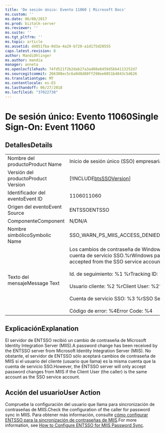 ```yaml
---
title: 'De sesión único: Evento 11060 | Microsoft Docs'
ms.custom: ''
ms.date: 06/08/2017
ms.prod: biztalk-server
ms.reviewer: ''
ms.suite: ''
ms.tgt_pltfrm: ''
ms.topic: article
ms.assetid: d4851fba-0d3a-4a29-b720-a1d175d20555
caps.latest.revision: 8
author: MandiOhlinger
ms.author: mandia
manager: anneta
ms.openlocfilehash: 74fd521f2b2dab27a3a408e8459d5bb4113252d7
ms.sourcegitcommit: 266308ec5c6a9d8d80ff298ee6051b4843c5d626
ms.translationtype: MT
ms.contentlocale: es-ES
ms.lasthandoff: 06/27/2018
ms.locfileid: "37022738"
---
```

# <a name="single-sign-on-event-11060"></a><span data-ttu-id="10d42-102">De sesión único: Evento 11060</span><span class="sxs-lookup"><span data-stu-id="10d42-102">Single Sign-On: Event 11060</span></span>
## <a name="details"></a><span data-ttu-id="10d42-103">Detalles</span><span class="sxs-lookup"><span data-stu-id="10d42-103">Details</span></span>  
  
|                 |                                                                                                                                                                                                                       |
|-----------------|-----------------------------------------------------------------------------------------------------------------------------------------------------------------------------------------------------------------------|
|  <span data-ttu-id="10d42-104">Nombre del producto</span><span class="sxs-lookup"><span data-stu-id="10d42-104">Product Name</span></span>   |                                                                                               <span data-ttu-id="10d42-105">Inicio de sesión único (SSO) empresarial</span><span class="sxs-lookup"><span data-stu-id="10d42-105">Enterprise Single Sign-On</span></span>                                                                                               |
| <span data-ttu-id="10d42-106">Versión del producto</span><span class="sxs-lookup"><span data-stu-id="10d42-106">Product Version</span></span> |                                                                              [!INCLUDE[btsSSOVersion](../includes/btsssoversion-md.md)]                                                                               |
|    <span data-ttu-id="10d42-107">Identificador del evento</span><span class="sxs-lookup"><span data-stu-id="10d42-107">Event ID</span></span>     |                                                                                                         <span data-ttu-id="10d42-108">11060</span><span class="sxs-lookup"><span data-stu-id="10d42-108">11060</span></span>                                                                                                         |
|  <span data-ttu-id="10d42-109">Origen del evento</span><span class="sxs-lookup"><span data-stu-id="10d42-109">Event Source</span></span>   |                                                                                                        <span data-ttu-id="10d42-110">ENTSSO</span><span class="sxs-lookup"><span data-stu-id="10d42-110">ENTSSO</span></span>                                                                                                         |
|    <span data-ttu-id="10d42-111">Componente</span><span class="sxs-lookup"><span data-stu-id="10d42-111">Component</span></span>    |                                                                                                          <span data-ttu-id="10d42-112">N/D</span><span class="sxs-lookup"><span data-stu-id="10d42-112">N/A</span></span>                                                                                                          |
|  <span data-ttu-id="10d42-113">Nombre simbólico</span><span class="sxs-lookup"><span data-stu-id="10d42-113">Symbolic Name</span></span>  |                                                                                            <span data-ttu-id="10d42-114">SSO_WARN_PS_MIIS_ACCESS_DENIED</span><span class="sxs-lookup"><span data-stu-id="10d42-114">SSO_WARN_PS_MIIS_ACCESS_DENIED</span></span>                                                                                             |
|  <span data-ttu-id="10d42-115">Texto del mensaje</span><span class="sxs-lookup"><span data-stu-id="10d42-115">Message Text</span></span>   | <span data-ttu-id="10d42-116">Los cambios de contraseña de Windows de MIIS sólo se aceptarán desde una cuenta de servicio SSO.%r</span><span class="sxs-lookup"><span data-stu-id="10d42-116">Windows password changes from MIIS will only be accepted from the SSO service account.%r</span></span><br /><br /> <span data-ttu-id="10d42-117">Id. de seguimiento: %1 %r</span><span class="sxs-lookup"><span data-stu-id="10d42-117">Tracking ID: %1%r</span></span><br /><br /> <span data-ttu-id="10d42-118">Usuario cliente: %2 %r</span><span class="sxs-lookup"><span data-stu-id="10d42-118">Client User: %2%r</span></span><br /><br /> <span data-ttu-id="10d42-119">Cuenta de servicio SSO: %3 %r</span><span class="sxs-lookup"><span data-stu-id="10d42-119">SSO Service Account: %3%r</span></span><br /><br /> <span data-ttu-id="10d42-120">Código de error: %4</span><span class="sxs-lookup"><span data-stu-id="10d42-120">Error Code: %4</span></span> |
  
## <a name="explanation"></a><span data-ttu-id="10d42-121">Explicación</span><span class="sxs-lookup"><span data-stu-id="10d42-121">Explanation</span></span>  
 <span data-ttu-id="10d42-122">El servidor de ENTSSO recibió un cambio de contraseña de Microsoft Identity Integration Server (MIIS).</span><span class="sxs-lookup"><span data-stu-id="10d42-122">A password change has been received by the ENTSSO server from Microsoft Identity Integration Server (MIIS).</span></span> <span data-ttu-id="10d42-123">No obstante, el servidor de ENTSSO sólo aceptará cambios de contraseña de MIIS si el usuario del cliente (usuario que llama) es la misma cuenta que la cuenta de servicio SSO.</span><span class="sxs-lookup"><span data-stu-id="10d42-123">However, the ENTSSO server will only accept password changes from MIIS if the Client User (the caller) is the same account as the SSO service account.</span></span>  
  
## <a name="user-action"></a><span data-ttu-id="10d42-124">Acción del usuario</span><span class="sxs-lookup"><span data-stu-id="10d42-124">User Action</span></span>  
 <span data-ttu-id="10d42-125">Compruebe la configuración del usuario que llama para sincronización de contraseñas de MIIS.</span><span class="sxs-lookup"><span data-stu-id="10d42-125">Check the configuration of the caller for password sync in MIIS.</span></span> <span data-ttu-id="10d42-126">Para obtener más información, consulte [cómo configurar ENTSSO para la sincronización de contraseñas de MIIS](../core/how-to-configure-entsso-for-miis-password-sync.md).</span><span class="sxs-lookup"><span data-stu-id="10d42-126">For more information, see [How to Configure ENTSSO for MIIS Password Sync](../core/how-to-configure-entsso-for-miis-password-sync.md).</span></span>